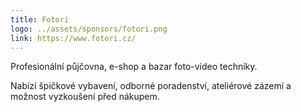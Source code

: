 ```yaml
---
title: Fotori
logo: ../assets/sponsors/fotori.png
link: https://www.fotori.cz/
---
```

Profesionální půjčovna, e-shop a bazar foto-video techniky. 

Nabízí špičkové vybavení, odborné poradenství, ateliérové zázemí a možnost vyzkoušení před nákupem.